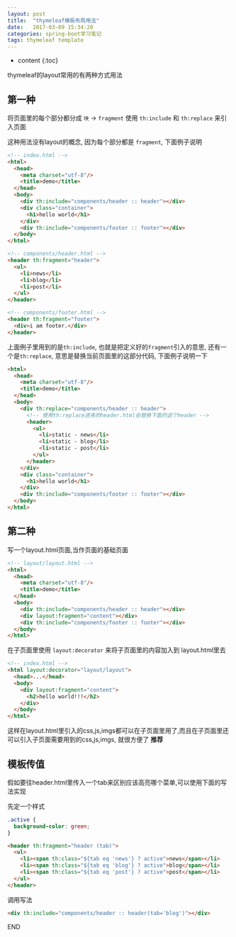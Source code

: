 ```yaml
---
layout: post
title:  "thymeleaf模板布局用法"
date:   2017-03-09 15:34:20
categories: spring-boot学习笔记
tags: thymeleaf template
---
```


* content
{:toc}

thymeleaf的layout常用的有两种方式用法

## 第一种

将页面里的每个部分都分成 `块` -> `fragment` 使用 `th:include` 和 `th:replace` 来引入页面

这种用法没有layout的概念, 因为每个部分都是 `fragment`, 下面例子说明

```html
<!-- index.html -->
<html>
  <head>
    <meta charset="utf-8"/>
    <title>demo</title>
  </head>
  <body>
    <div th:include="components/header :: header"></div>
    <div class="container">
      <h1>hello world</h1>
    </div>
    <div th:include="components/footer :: footer"></div>
  </body>
</html>
```

```html
<!-- components/header.html -->
<header th:fragment="header">
  <ul>
    <li>news</li>
    <li>blog</li>
    <li>post</li>
  </ul>
</header>
```

```html
<!-- components/footer.html -->
<header th:fragment="footer">
  <div>i am footer.</div>
</header>
```

上面例子里用到的是`th:include`, 也就是把定义好的`fragment`引入的意思, 还有一个是`th:replace`, 意思是替换当前页面里的这部分代码, 下面例子说明一下

```html
<html>
  <head>
    <meta charset="utf-8"/>
    <title>demo</title>
  </head>
  <body>
    <div th:replace="components/header :: header">
      <!-- 使用th:replace进来的header.html会替换下面的这个header -->
      <header>
        <ul>
          <li>static - news</li>
          <li>static - blog</li>
          <li>static - post</li>
        </ul>
      </header>
    </div>
    <div class="container">
      <h1>hello world</h1>
    </div>
    <div th:include="components/footer :: footer"></div>
  </body>
</html>
```

## 第二种

写一个layout.html页面,当作页面的基础页面

```html
<!-- layout/layout.html -->
<html>
  <head>
    <meta charset="utf-8"/>
    <title>demo</title>
  </head>
  <body>
    <div th:include="components/header :: header"></div>
    <div layout:fragment="content"></div>
    <div th:include="components/footer :: footer"></div>
  </body>
</html>
```

在子页面里使用 `layout:decorator` 来将子页面里的内容加入到 layout.html里去

```html
<!-- index.html -->
<html layout:decorator="layout/layout">
  <head>...</head>
  <body>
    <div layout:fragment="content">
      <h2>hello world!!!</h2>
    </div>
  </body>
</html>
```

这样在layout.html里引入的css,js,imgs都可以在子页面里用了,而且在子页面里还可以引入子页面需要用到的css,js,imgs, 就很方便了 **推荐**

## 模板传值

假如要往header.html里传入一个tab来区别应该高亮哪个菜单,可以使用下面的写法实现

先定一个样式

```css
.active {
  background-color: green;
}
```

```html
<header th:fragment="header (tab)">
  <ul>
    <li><span th:class="${tab eq 'news'} ? active">news</span></li>
    <li><span th:class="${tab eq 'blog'} ? active">blog</span></li>
    <li><span th:class="${tab eq 'post'} ? active">post</span></li>
  </ul>
</header>
```

调用写法

```html
<div th:include="components/header :: header(tab='blog')"></div>
```

END
